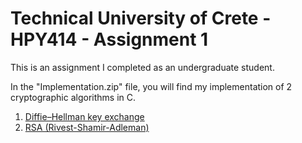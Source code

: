 # Technical University of Crete - HPY414 - Assignment 1

This is an assignment I completed as an undergraduate student.

In the "Implementation.zip" file, you will find my implementation of 2 cryptographic algorithms in C.

1) <a href="https://en.wikipedia.org/wiki/Diffie%E2%80%93Hellman_key_exchange" target="_blank">Diffie–Hellman key exchange</a>
2) <a href="https://en.wikipedia.org/wiki/RSA_(cryptosystem)" target="_blank">RSA (Rivest-Shamir-Adleman)</a> 

